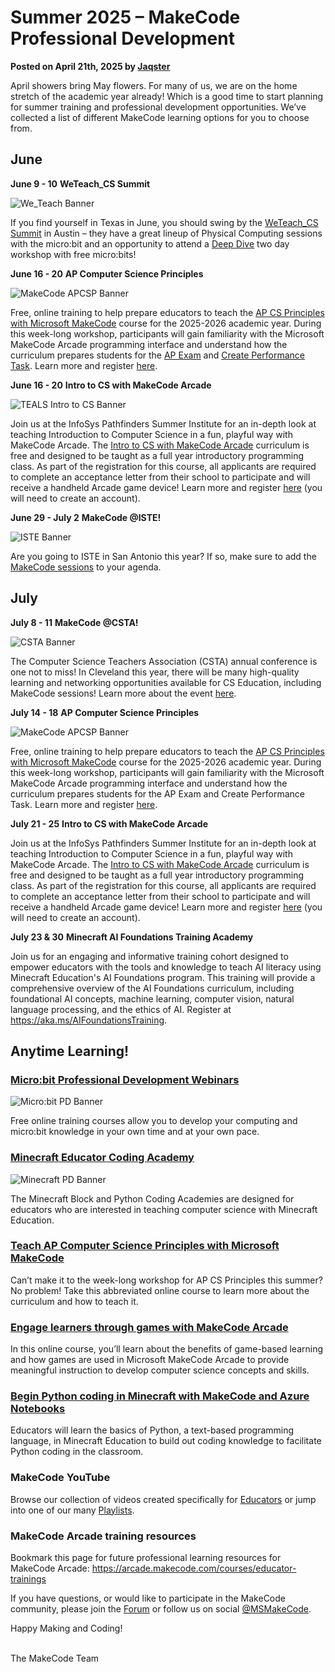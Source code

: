 # Summer 2025 – MakeCode Professional Development

**Posted on April 21th, 2025 by [Jaqster](https://github.com/jaqster)**

April showers bring May flowers. For many of us, we are on the home stretch of the academic year already! Which is a good time to start planning for summer training and professional development opportunities. We’ve collected a list of different MakeCode learning options for you to choose from.

## June

**June 9 - 10**
**WeTeach_CS Summit**

![We_Teach Banner](/static/blog/csp/summer-pd-2025/we-teach.png)

If you find yourself in Texas in June, you should swing by the [WeTeach_CS Summit](https://weteachcs.org/catalogue/weteach_cs-summit/2025) in Austin – they have a great lineup of Physical Computing sessions with the micro:bit and an opportunity to attend a [Deep Dive](https://docs.google.com/forms/d/e/1FAIpQLSetgEm61CVjdFhSTTnwHCLVIF3HIFtsqvkbkDhnYwfTtqmm4A/viewform) two day workshop with free micro:bits!

**June 16 - 20**
**AP Computer Science Principles**

![MakeCode APCSP Banner](/static/blog/csp/summer-pd-2025/makecode-apcsp-banner.png)

Free, online training to help prepare educators to teach the [AP CS Principles with Microsoft MakeCode](https://makecode.com/csp) course for the 2025-2026 academic year.  During this week-long workshop, participants will gain familiarity with the Microsoft MakeCode Arcade programming interface and understand how the curriculum prepares students for the [AP Exam](https://apcentral.collegeboard.org/courses/ap-computer-science-principles/exam) and [Create Performance Task](https://microsoft.github.io/makecode-csp/unit-7/create-performance-task).
Learn more and register [here](https://events.teams.microsoft.com/event/1118b9b2-723c-4eeb-a694-28aa35b8dc09@74ce1499-dbf1-452c-a18f-ed42467a4990).

**June 16 - 20**
**Intro to CS with MakeCode Arcade**

![TEALS Intro to CS Banner](/static/blog/csp/summer-pd-2025/teals-introcs-banner.png)

Join us at the InfoSys Pathfinders Summer Institute for an in-depth look at teaching Introduction to Computer Science in a fun, playful way with MakeCode Arcade. The [Intro to CS with MakeCode Arcade](https://arcade.makecode.com/courses/introCS) curriculum is free and designed to be taught as a full year introductory programming class. As part of the registration for this course, all applicants are required to complete an acceptance letter from their school to participate and will receive a handheld Arcade game device! Learn more and register [here](https://pathfinders.onwingspan.com/web/en/app/event-details/make-code-arcade) (you will need to create an account).

**June 29 - July 2**
**MakeCode @ISTE!**

![ISTE Banner](/static/blog/csp/summer-pd-2025/iste.png)

Are you going to ISTE in San Antonio this year? If so, make sure to add the [MakeCode sessions]( https://conference.iste.org/2025/program/search/index.php?cs=%7B%22text-search%22%3A%22MakeCode%22%7D) to your agenda.

## July

**July 8 - 11**
**MakeCode @CSTA!**

![CSTA Banner](/static/blog/csp/summer-pd-2025/csta.png)

The Computer Science Teachers Association (CSTA) annual conference is one not to miss!  In Cleveland this year, there will be many high-quality learning and networking opportunities available for CS Education, including MakeCode sessions! Learn more about the event [here](https://conference.csteachers.org/event/CSTA2025/summary).

**July 14 - 18**
**AP Computer Science Principles**

![MakeCode APCSP Banner](/static/blog/csp/summer-pd-2025/makecode-apcsp-banner.png)

Free, online training to help prepare educators to teach the [AP CS Principles with Microsoft MakeCode](https://makecode.com/csp) course for the 2025-2026 academic year.  During this week-long workshop, participants will gain familiarity with the Microsoft MakeCode Arcade programming interface and understand how the curriculum prepares students for the AP Exam and Create Performance Task. Learn more and register [here](https://events.teams.microsoft.com/event/20af7ced-66e3-4b1b-80c6-994d008cbf2f@74ce1499-dbf1-452c-a18f-ed42467a4990).

**July 21 - 25**
**Intro to CS with MakeCode Arcade**

Join us at the InfoSys Pathfinders Summer Institute for an in-depth look at teaching Introduction to Computer Science in a fun, playful way with MakeCode Arcade.  The [Intro to CS with MakeCode Arcade](https://arcade.makecode.com/courses/introCS) curriculum is free and designed to be taught as a full year introductory programming class. As part of the registration for this course, all applicants are required to complete an acceptance letter from their school to participate and will receive a handheld Arcade game device!  Learn more and register [here](https://pathfinders.onwingspan.com/web/en/app/event-details/make-code-arcade) (you will need to create an account).

**July 23 & 30**
**Minecraft AI Foundations Training Academy**

Join us for an engaging and informative training cohort designed to empower educators with the tools and knowledge to teach AI literacy using Minecraft Education's AI Foundations program. This training will provide a comprehensive overview of the AI Foundations curriculum, including foundational AI concepts, machine learning, computer vision, natural language processing, and the ethics of AI. Register at https://aka.ms/AIFoundationsTraining.

## Anytime Learning!

### [Micro:bit Professional Development Webinars](https://microbit.org/teach/featured)

![Micro:bit PD Banner](/static/blog/csp/summer-pd-2025/microbit-pd.png)

Free online training courses allow you to develop your computing and micro:bit knowledge in your own time and at your own pace.

### [Minecraft Educator Coding Academy](https://education.minecraft.net/en-us/resources/training-for-educators)

![Minecraft PD Banner](/static/blog/csp/summer-pd-2025/minecraft-pd.png)

The Minecraft Block and Python Coding Academies are designed for educators who are interested in teaching computer science with Minecraft Education.

### [Teach AP Computer Science Principles with Microsoft MakeCode](https://learn.microsoft.com/en-us/training/modules/teach-ap-computer-science-principles-makecode)

Can’t make it to the week-long workshop for AP CS Principles this summer? No problem! Take this abbreviated online course to learn more about the curriculum and how to teach it.

### [Engage learners through games with MakeCode Arcade](https://learn.microsoft.com/en-us/training/modules/engage-learners-through-games-with-makecode-arcade)

In this online course, you’ll learn about the benefits of game-based learning and how games are used in Microsoft MakeCode Arcade to provide meaningful instruction to develop computer science concepts and skills.

### [Begin Python coding in Minecraft with MakeCode and Azure Notebooks](https://learn.microsoft.com/en-us/training/modules/begin-python-coding-minecraft-makecode-azure-notebooks)

Educators will learn the basics of Python, a text-based programming language, in Minecraft Education to build out coding knowledge to facilitate Python coding in the classroom.

### MakeCode YouTube

Browse our collection of videos created specifically for [Educators](https://www.youtube.com/@MSMakeCode) or jump into one of our many [Playlists](https://www.youtube.com/@MicrosoftMakeCode/playlists). 

### MakeCode Arcade training resources

Bookmark this page for future professional learning resources for MakeCode Arcade: https://arcade.makecode.com/courses/educator-trainings

If you have questions, or would like to participate in the MakeCode community, please join the [Forum](https://forum.makecode.com) or follow us on social [@MSMakeCode](https://twitter.com/MSMakeCode).

Happy Making and Coding!

<br/>
The MakeCode Team